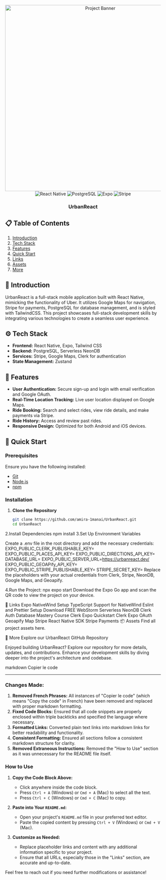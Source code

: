 <div align="center">
  <br />
  <a href="https://github.com/amira-1manai/UrbanReact.git" target="_blank">
    <img src="https://i.ibb.co/Bf04Hpd/Readme-thumbnail-from-JS-Mastery.png" alt="Project Banner" width="600">
  </a>
  <br />

  <div>
    <img src="https://img.shields.io/badge/React_Native-61DAFB?style=for-the-badge&logo=react&logoColor=white" alt="React Native" />
    <img src="https://img.shields.io/badge/PostgreSQL-4169E1?style=for-the-badge&logo=postgresql&logoColor=white" alt="PostgreSQL" />
    <img src="https://img.shields.io/badge/Expo-000020?style=for-the-badge&logo=expo&logoColor=white" alt="Expo" />
    <img src="https://img.shields.io/badge/Stripe-008CDD?style=for-the-badge&logo=stripe&logoColor=white" alt="Stripe" />
  </div>

  <h3 align="center">UrbanReact</h3>
</div>

## 📋 Table of Contents

1. [Introduction](#introduction)
2. [Tech Stack](#tech-stack)
3. [Features](#features)
4. [Quick Start](#quick-start)
5. [Links](#links)
6. [Assets](#assets)
7. [More](#more)

## 🤖 Introduction

UrbanReact is a full-stack mobile application built with React Native, mimicking the functionality of Uber. It utilizes Google Maps for navigation, Stripe for payments, PostgreSQL for database management, and is styled with TailwindCSS. This project showcases full-stack development skills by integrating various technologies to create a seamless user experience.

## ⚙️ Tech Stack

- **Frontend:** React Native, Expo, Tailwind CSS
- **Backend:** PostgreSQL, Serverless NeonDB
- **Services:** Stripe, Google Maps, Clerk for authentication
- **State Management:** Zustand

## 🔋 Features

- **User Authentication:** Secure sign-up and login with email verification and Google OAuth.
- **Real-Time Location Tracking:** Live user location displayed on Google Maps.
- **Ride Booking:** Search and select rides, view ride details, and make payments via Stripe.
- **Ride History:** Access and review past rides.
- **Responsive Design:** Optimized for both Android and iOS devices.

## 🤸 Quick Start

### Prerequisites

Ensure you have the following installed:

- [Git](https://git-scm.com/)
- [Node.js](https://nodejs.org/en/)
- [npm](https://www.npmjs.com/)

### Installation

1. **Clone the Repository**

   ```bash
   git clone https://github.com/amira-1manai/UrbanReact.git
   cd UrbanReact
2.Install Dependencies
npm install
3.Set Up Environment Variables

Create a .env file in the root directory and add the necessary credentials:
EXPO_PUBLIC_CLERK_PUBLISHABLE_KEY=
EXPO_PUBLIC_PLACES_API_KEY=
EXPO_PUBLIC_DIRECTIONS_API_KEY=
DATABASE_URL=
EXPO_PUBLIC_SERVER_URL=https://urbanreact.dev/
EXPO_PUBLIC_GEOAPify_API_KEY=
EXPO_PUBLIC_STRIPE_PUBLISHABLE_KEY=
STRIPE_SECRET_KEY=
Replace the placeholders with your actual credentials from Clerk, Stripe, NeonDB, Google Maps, and Geoapify.

4.Run the Project:
npx expo start
Download the Expo Go app and scan the QR code to view the project on your device.

🔗 Links
Expo NativeWind Setup
TypeScript Support for NativeWind
Eslint and Prettier Setup
Download FREE WebStorm
Serverless NeonDB
Clerk Auth
Database Mastery Course
Clerk Expo Quickstart
Clerk Expo OAuth
Geoapify Map
Stripe React Native SDK
Stripe Payments
📦 Assets
Find all project assets here.

🚀 More
Explore our UrbanReact GitHub Repository

Enjoyed building UrbanReact? Explore our repository for more details, updates, and contributions. Enhance your development skills by diving deeper into the project's architecture and codebase.

markdown
Copier le code

---

### Changes Made:

1. **Removed French Phrases:** All instances of "Copier le code" (which means "Copy the code" in French) have been removed and replaced with proper markdown formatting.
2. **Fixed Code Blocks:** Ensured that all code snippets are properly enclosed within triple backticks and specified the language where necessary.
3. **Formatted Links:** Converted plain text links into markdown links for better readability and functionality.
4. **Consistent Formatting:** Ensured all sections follow a consistent markdown structure for clarity.
5. **Removed Extraneous Instructions:** Removed the "How to Use" section as it was unnecessary for the README file itself.

### How to Use

1. **Copy the Code Block Above:**
   - Click anywhere inside the code block.
   - Press `Ctrl + A` (Windows) or `Cmd + A` (Mac) to select all the text.
   - Press `Ctrl + C` (Windows) or `Cmd + C` (Mac) to copy.

2. **Paste into Your `README.md`:**
   - Open your project's `README.md` file in your preferred text editor.
   - Paste the copied content by pressing `Ctrl + V` (Windows) or `Cmd + V` (Mac).

3. **Customize as Needed:**
   - Replace placeholder links and content with any additional information specific to your project.
   - Ensure that all URLs, especially those in the "Links" section, are accurate and up-to-date.

Feel free to reach out if you need further modifications or assistance!
